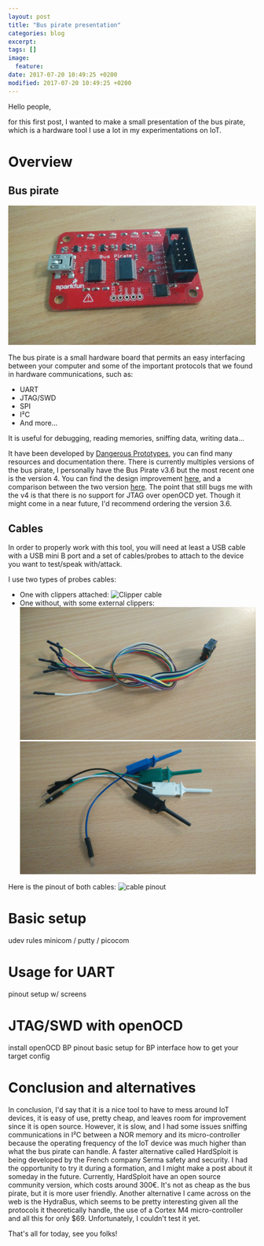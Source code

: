 ```yaml
---
layout: post
title: "Bus pirate presentation"
categories: blog
excerpt:
tags: []
image:
  feature:
date: 2017-07-20 10:49:25 +0200
modified: 2017-07-20 10:49:25 +0200
---
```

Hello people,

for this first post, I wanted to make a small presentation of the bus pirate, which is a hardware tool I use a lot in my experimentations on IoT.

# Overview
## Bus pirate

![Bus Pirate][bus_pirate]

The bus pirate is a small hardware board that permits an easy interfacing between your computer and some of the important protocols that we found in hardware communications, such as: 
 * UART
 * JTAG/SWD
 * SPI
 * I²C
 * And more…

It is useful for debugging, reading memories, sniffing data, writing data…

It have been developed by [Dangerous Prototypes](http://dangerousprototypes.com/), you can find many resources and documentation there.
There is currently multiples versions of the bus pirate, I personally have the Bus Pirate v3.6 but the most recent one is the version 4. You can find the design improvement [here](http://dangerousprototypes.com/docs/Bus_Pirate_v4_design_overview), and a comparison between the two version [here](http://dangerousprototypes.com/docs/Bus_Pirate_v4_vs_v3_comparison).
The point that still bugs me with the v4 is that there is no support for JTAG over openOCD yet. Though it might come in a near future, I'd recommend ordering the version 3.6.

## Cables

In order to properly work with this tool, you will need at least a USB cable with a USB mini B port and a set of cables/probes to attach to the device you want to test/speak with/attack.

I use two types of probes cables: 
* One with clippers attached: ![Clipper cable][clipper_cable]
* One without, with some external clippers: ![cable without clippers][cable_without_clipper]
![clippers][clippers]

Here is the pinout of both cables:
![cable pinout][cable_pinout]

# Basic setup

udev rules
minicom / putty / picocom

# Usage for UART

pinout
setup w/ screens

# JTAG/SWD with openOCD

install openOCD
BP pinout
basic setup for BP interface
how to get your target config

# Conclusion and alternatives

In conclusion, I'd say that it is a nice tool to have to mess around IoT devices, it is easy of use, pretty cheap, and leaves room for improvement since it is open source.
However, it is slow, and I had some issues sniffing communications in I²C between a NOR memory and its micro-controller because the operating frequency of the IoT device was much higher than what the bus pirate can handle. A faster alternative called HardSploit is being developed by the French company Serma safety and security. I had the opportunity to try it during a formation, and I might make a post about it someday in the future. Currently, HardSploit have an open source community version, which costs around 300€. It's not as cheap as the bus pirate, but it is more user friendly.
Another alternative I came across on the web is the HydraBus, which seems to be pretty interesting given all the protocols it theoretically handle, the use of a Cortex M4 micro-controller and all this for only $69. Unfortunately, I couldn't test it yet.

That's all for today, see you folks!

[bus_pirate]: /images/posts/Bus_Pirate/bus_pirate.jpg "Bus Pirate"
[clipper_cable]: https://statics3.seeedstudio.com/images/probekit_LRG.jpg "Clipper Cable"
[cable_without_clipper]: /images/posts/Bus_Pirate/cable_without_clippers.jpg "Cable without clippers"
[clippers]: /images/posts/Bus_Pirate/clippers.jpg "Clippers"
[cable_pinout]: http://dangerousprototypes.com/docs/images/1/1a/Seed-cable.png "Dangerous prototypes seeed cable"

[seed_studio]: https://www.seeedstudio.com/Bus-Pirate-v3.6-universal-serial-interface-p-609.html
